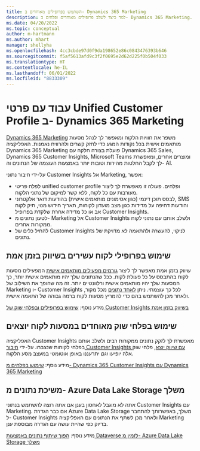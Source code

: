 ```yaml
---
title: השתמש בפרופילים מאוחדים ב- Dynamics 365 Marketing
description: למד כיצד לשלב פרופילים מאוחדים ופלחים ב- Dynamics 365 Marketing.
ms.date: 04/20/2022
ms.topic: conceptual
author: m-hartmann
ms.author: mhart
manager: shellyha
ms.openlocfilehash: 4cc3cbde97d0f9da198652e86c0843476393b646
ms.sourcegitcommit: f5af5613afd9c3f2f0695e2d62d225f0b504f033
ms.translationtype: HT
ms.contentlocale: he-IL
ms.lasthandoff: 06/01/2022
ms.locfileid: "8833309"
---
```

# <a name="work-with-unified-customer-profiles-in-dynamics-365-marketing"></a>עבוד עם פרטי Unified Customer Profile ב- Dynamics 365 Marketing

[Dynamics 365 Marketing](/dynamics365/marketing/overview) משפר את חוויות הלקוח ומאפשר לך לנהל מסעות מותאמים אישית בכל נקודות המגע כדי לחזק קשרים ולהרוויח נאמנות. האפליקציה Dynamics 365 Marketing פועלת בצורה חלקה עם Dynamics 365 Sales, Dynamics 365 Customer Insights, Microsoft Teams ומוצרים אחרים, ומאפשרת לך לקבל החלטות מהירות וטובות יותר באמצעות העוצמה של הנתונים וה- AI.

על-ידי חיבור נתוני Customer Insights אל Marketing, אפשר:

- לפלח פריטי unified customer profile ופלחים. פעולה זו מאפשרת לך ליצור מעורבות עם כל לקוח, ללא קשר למיקום של נתוני הלקוח.
- לבסס תוכן דינמי (כגון אסימונים מותאמים אישית) בהודעות דואר אלקטרוני, SMS והודעות דחיפה על מדידות כגון מצב מועדון לקוחות, תאריך חידוש מנוי, תיק לקוח אב או כל מדידה אחרת שלקדת בפרופיל Customer Insights.
- לטעון נתונים מ- Marketing אל Customer Insights ולשלב אותם עם נתוני לקוח ממקורות אחרים.
- להחיל כלים של Customer Insights לניקוי, להעשרה ולהתאמה לא מדויקת של נתונים.

## <a name="use-rich-customer-profiles-in-real-time-marketing"></a>שימוש בפרופילי לקוח עשירים בשיווק בזמן אמת

שיווק בזמן אמת מאפשר לך ליצור [גורמים מפעילים מותאמים אישית](/dynamics365/marketing/real-time-marketing-custom-triggers) המפעילים מסעות לקוח בהתבסס על כל פעולת לקוח. ככל שהנתונים שלך יהיו מותאמים אישית יותר, כך המסעות שלך יהיו מותאמים אישית ורלוונטיים יותר. זה מה שהופך את השילוב של Marketing ו- Customer Insights לכל כך עוצמתי. ניתן [לאחד נתונים](data-unification.md) מכל מקור, ולאחר מכן להשתמש בהם כדי להמריץ מסעות לקוח ברמה גבוהה של התאמה אישית.

מידע נוסף: [שימוש בפרופילים ובפלחי שוק של Customer Insights בשיווק בזמן אמת](/dynamics365/marketing/real-time-marketing-ci-profile)

## <a name="use-unified-segments-with-outbound-customer-journeys"></a>שימוש בפלחי שוק מאוחדים במסעות לקוח יוצאים

האפליקציה Customer Insights מאפשרת לך לזקק נתונים ממקורות רבים ולשלב אותם בפלחי לקוחות שנצברו. על-ידי [חיבור Customer Insights עם שיווק יוצא](export-dynamics365-marketing.md), פלחי שוק אלה יופיעו *וגם* יתרעננו באופן אוטומטי במעצב מסע הלקוח.

מידע נוסף: [שימוש בפלחים מ- Dynamics 365 Customer Insights עם Dynamics 365 Marketing](/dynamics365/marketing/customer-insights-segments)

## <a name="pull-data-from-your-own-azure-data-lake-storage"></a>משיכת נתונים מ- Azure Data Lake Storage משלך

אתה לא מוגבל לאחסון בענן אם אתה רוצה להשתמש בנתוני Customer Insights עם Marketing. אם כבר הגדרת Azure Data Lake Storage משלך, באפשרותך להתחבר ל- Customer Insights ולאחר מכן לשתף את הנתונים עם האפליקציה Marketing בדיוק כפי שהיית עושה עם הגדרה מבוססת ענן.

מידע נוסף: [הפוך שיתוף נתונים באמצעות Dataverse לזמין מ- Azure Data Lake Storage משלך](customer-insights-dataverse.md#enable-data-sharing-with-dataverse-from-your-own-azure-data-lake-storage-preview)
